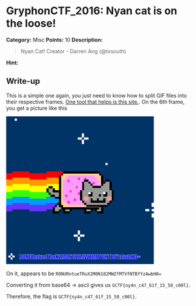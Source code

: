 # GryphonCTF_2016: Nyan cat is on the loose!

**Category:** Misc
**Points:** 10
**Description:**

>Nyan Cat!
Creator - Darren Ang (@txsouth)

**Hint:**

>

## Write-up
This is a simple one again, you just need to know how to split GIF files into their respective frames. [One tool that helps is this site.](http://ezgif.com/split/5793fd905e.gif). On the 6th frame, you get a picture like this

![whatsthis](whatsthis.gif)

On it, appears to be `R0NURntueTRuX2M0N182MWZfMTVfNTBfYzAwbH0=`

Converting it from base64 -> ascii gives us `GCTF{ny4n_c47_61f_15_50_c00l}`.

Therefore, the flag is `GCTF{ny4n_c47_61f_15_50_c00l}`.